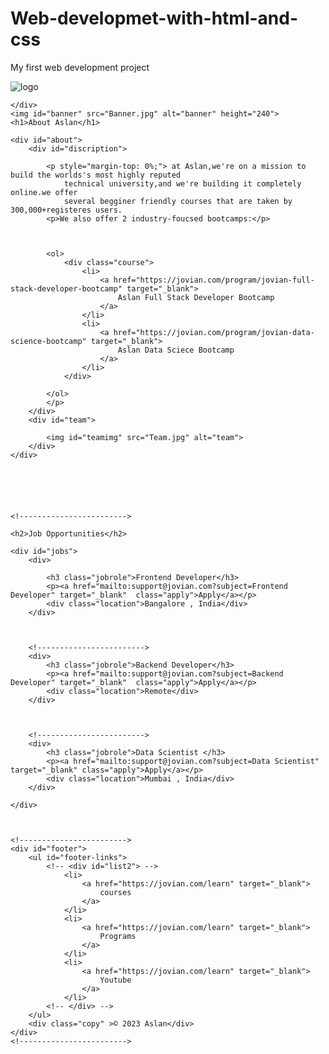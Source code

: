 # Web-developmet-with-html-and-css
My first web development project 
<!DOCTYPE html>
<html lang="en">

<head>
    <meta charset="UTF-8">
    <meta name="viewport" content="width=device-width, initial-scale=1.0">
    <title>Jovian web bootcamp</title>
    <link rel="stylesheet" href="style.css">
</head>

<body>
    <div id="navbar">
        <img id="logo" alt="logo" src="Aslan.png">

    </div>
    <img id="banner" src="Banner.jpg" alt="banner" height="240">
    <h1>About Aslan</h1>

    <div id="about">
        <div id="discription">

            <p style="margin-top: 0%;"> at Aslan,we're on a mission to build the worlds's most highly reputed
                technical university,and we're building it completely online.we offer
                several begginer friendly courses that are taken by 300,000+registeres users.
            <p>We also offer 2 industry-foucsed bootcamps:</p>



            <ol>
                <div class="course">
                    <li>
                        <a href="https://jovian.com/program/jovian-full-stack-developer-bootcamp" target="_blank">
                            Aslan Full Stack Developer Bootcamp
                        </a>
                    </li>
                    <li>
                        <a href="https://jovian.com/program/jovian-data-science-bootcamp" target="_blank">
                            Aslan Data Sciece Bootcamp
                        </a>
                    </li>
                </div>

            </ol>
            </p>
        </div>
        <div id="team">

            <img id="teamimg" src="Team.jpg" alt="team">
        </div>
    </div>






    <!------------------------>

    <h2>Job Opportunities</h2>

    <div id="jobs">
        <div>

            <h3 class="jobrole">Frontend Developer</h3>
            <p><a href="mailto:support@jovian.com?subject=Frontend Developer" target="_blank"  class="apply">Apply</a></p>
            <div class="location">Bangalore , India</div>
        </div>



        <!------------------------>
        <div>
            <h3 class="jobrole">Backend Developer</h3>
            <p><a href="mailto:support@jovian.com?subject=Backend Developer" target="_blank"  class="apply">Apply</a></p>
            <div class="location">Remote</div>
        </div>



        <!------------------------>
        <div>
            <h3 class="jobrole">Data Scientist </h3>
            <p><a href="mailto:support@jovian.com?subject=Data Scientist" target="_blank" class="apply">Apply</a></p>
            <div class="location">Mumbai , India</div>
        </div>

    </div>



    <!------------------------>
    <div id="footer">
        <ul id="footer-links">
            <!-- <div id="list2"> -->
                <li>
                    <a href="https://jovian.com/learn" target="_blank">
                        courses
                    </a>
                </li>
                <li>
                    <a href="https://jovian.com/learn" target="_blank">
                        Programs
                    </a>
                </li>
                <li>
                    <a href="https://jovian.com/learn" target="_blank">
                        Youtube
                    </a>
                </li>
            <!-- </div> -->
        </ul>
        <div class="copy" >© 2023 Aslan</div>
    </div>
    <!------------------------>


</body>

</html>
